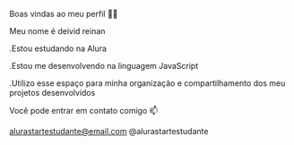 Boas vindas ao meu perfil 💙💙

Meu nome é deivid reinan

.Estou estudando na Alura

.Estou me desenvolvendo na linguagem JavaScript

.Utilizo esse espaço para minha organização e compartilhamento dos meu projetos desenvolvidos

Você pode entrar em contato comigo 📫

alurastartestudante@email.com
@alurastartestudante
